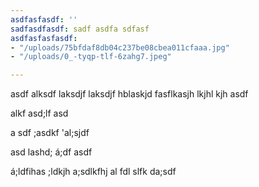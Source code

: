```yaml
---
asdfasfasdf: ''
sadfasdfasdf: sadf asdfa sdfasf
asdfasfasfasdf:
- "/uploads/75bfdaf8db04c237be08cbea011cfaaa.jpg"
- "/uploads/0_-tyqp-tlf-6zahg7.jpeg"

---
```

asdf alksdf laksdjf laksdjf hblaskjd fasflkasjh lkjhl kjh asdf

alkf asd;lf asd

a sdf ;asdkf 'al;sjdf 

asd lashd; á;df asdf 

 á;ldfihas ;ldkjh a;sdlkfhj al fdl slfk da;sdf